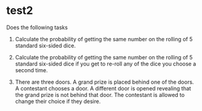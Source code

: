 # test2
Does the following tasks

1. Calculate the probability of getting the same number on the rolling of 5
standard six-sided dice.

2. Calculate the probability of getting the same number on the rolling of 5
standard six-sided dice if you get to re-roll any of the dice you choose a second time.

3. There are three doors. A grand prize is placed behind one of the doors. A contestant chooses a door. 
A different door is opened revealing that the grand prize is not behind that door. The contestant is 
allowed to change their choice if they desire.
